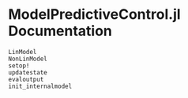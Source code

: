 # ModelPredictiveControl.jl Documentation

```@docs
LinModel
NonLinModel
setop!
updatestate
evaloutput
init_internalmodel
```